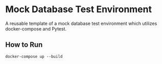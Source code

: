 # Mock Database Test Environment
A reusable template of a mock database test environment which utilizes docker-compose and Pytest.

## How to Run
```docker-compose up --build```
